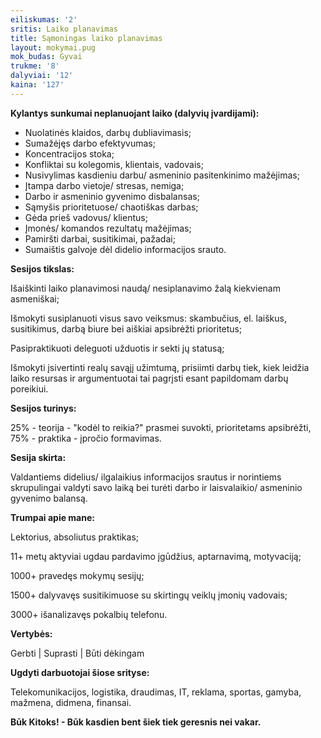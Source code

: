 ```yaml
---
eiliskumas: '2'
sritis: Laiko planavimas
title: Sąmoningas laiko planavimas
layout: mokymai.pug
mok_budas: Gyvai
trukme: '8'
dalyviai: '12'
kaina: '127'
---
```

**Kylantys sunkumai neplanuojant laiko (dalyvių įvardijami): <!--more-->**

* Nuolatinės klaidos, darbų dubliavimasis;
* Sumažėjęs darbo efektyvumas;
* Koncentracijos stoka;
* Konfliktai su kolegomis, klientais, vadovais;
* Nusivylimas kasdieniu darbu/ asmeninio pasitenkinimo mažėjimas;
* Įtampa darbo vietoje/ stresas, nemiga;
* Darbo ir asmeninio gyvenimo disbalansas;
* Sąmyšis prioritetuose/ chaotiškas darbas;
* Gėda prieš vadovus/ klientus;
* Įmonės/ komandos rezultatų mažėjimas;
* Pamiršti darbai, susitikimai, pažadai;
* Sumaištis galvoje dėl didelio informacijos srauto.

**Sesijos tikslas:**

Išaiškinti laiko planavimosi naudą/ nesiplanavimo žalą kiekvienam asmeniškai;

Išmokyti susiplanuoti visus savo veiksmus: skambučius, el. laiškus, susitikimus, darbą biure bei aiškiai apsibrėžti prioritetus;

Pasipraktikuoti deleguoti užduotis ir sekti jų statusą;

Išmokyti įsivertinti realų savąjį užimtumą, prisiimti darbų tiek, kiek leidžia laiko resursas ir argumentuotai tai pagrįsti esant papildomam darbų poreikiui.

**Sesijos turinys:**

25% - teorija - "kodėl to reikia?" prasmei suvokti, prioritetams apsibrėžti, 75% - praktika - įpročio formavimas.

**Sesija skirta:**

Valdantiems didelius/ ilgalaikius informacijos srautus ir norintiems skrupulingai valdyti savo laiką bei turėti darbo ir laisvalaikio/ asmeninio gyvenimo balansą.

**Trumpai apie mane:**

Lektorius, absoliutus praktikas;

11+ metų aktyviai ugdau pardavimo įgūdžius, aptarnavimą, motyvaciją;

1000+ pravedęs mokymų sesijų;

1500+ dalyvavęs susitikimuose su skirtingų veiklų įmonių vadovais;

3000+ išanalizavęs pokalbių telefonu.

**Vertybės:**

Gerbti | Suprasti | Būti dėkingam

**Ugdyti darbuotojai šiose srityse:**

Telekomunikacijos, logistika, draudimas, IT, reklama, sportas, gamyba, mažmena, didmena, finansai.

**Būk Kitoks! - Būk kasdien bent šiek tiek geresnis nei vakar.**
